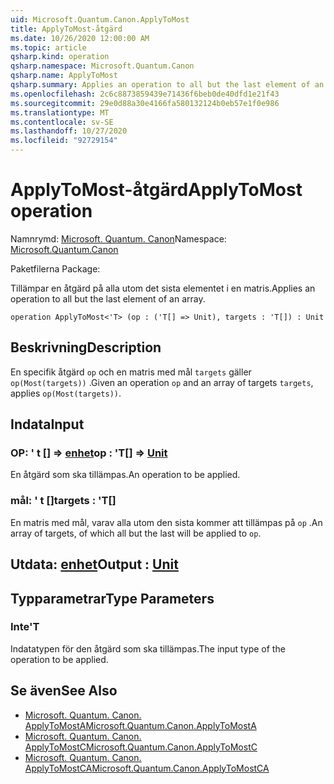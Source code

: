 ```yaml
---
uid: Microsoft.Quantum.Canon.ApplyToMost
title: ApplyToMost-åtgärd
ms.date: 10/26/2020 12:00:00 AM
ms.topic: article
qsharp.kind: operation
qsharp.namespace: Microsoft.Quantum.Canon
qsharp.name: ApplyToMost
qsharp.summary: Applies an operation to all but the last element of an array.
ms.openlocfilehash: 2c6c8873859439e71436f6beb0de40dfd1e21f43
ms.sourcegitcommit: 29e0d88a30e4166fa580132124b0eb57e1f0e986
ms.translationtype: MT
ms.contentlocale: sv-SE
ms.lasthandoff: 10/27/2020
ms.locfileid: "92729154"
---
```

# <a name="applytomost-operation"></a><span data-ttu-id="33094-102">ApplyToMost-åtgärd</span><span class="sxs-lookup"><span data-stu-id="33094-102">ApplyToMost operation</span></span>

<span data-ttu-id="33094-103">Namnrymd: [Microsoft. Quantum. Canon](xref:Microsoft.Quantum.Canon)</span><span class="sxs-lookup"><span data-stu-id="33094-103">Namespace: [Microsoft.Quantum.Canon](xref:Microsoft.Quantum.Canon)</span></span>

<span data-ttu-id="33094-104">Paketfilerna [](https://nuget.org/packages/)</span><span class="sxs-lookup"><span data-stu-id="33094-104">Package: [](https://nuget.org/packages/)</span></span>


<span data-ttu-id="33094-105">Tillämpar en åtgärd på alla utom det sista elementet i en matris.</span><span class="sxs-lookup"><span data-stu-id="33094-105">Applies an operation to all but the last element of an array.</span></span>

```qsharp
operation ApplyToMost<'T> (op : ('T[] => Unit), targets : 'T[]) : Unit
```


## <a name="description"></a><span data-ttu-id="33094-106">Beskrivning</span><span class="sxs-lookup"><span data-stu-id="33094-106">Description</span></span>

<span data-ttu-id="33094-107">En specifik åtgärd `op` och en matris med mål `targets` gäller `op(Most(targets))` .</span><span class="sxs-lookup"><span data-stu-id="33094-107">Given an operation `op` and an array of targets `targets`, applies `op(Most(targets))`.</span></span>

## <a name="input"></a><span data-ttu-id="33094-108">Indata</span><span class="sxs-lookup"><span data-stu-id="33094-108">Input</span></span>

### <a name="op--t--unit"></a><span data-ttu-id="33094-109">OP: ' t [] => [enhet](xref:microsoft.quantum.lang-ref.unit)</span><span class="sxs-lookup"><span data-stu-id="33094-109">op : 'T[] => [Unit](xref:microsoft.quantum.lang-ref.unit)</span></span> 

<span data-ttu-id="33094-110">En åtgärd som ska tillämpas.</span><span class="sxs-lookup"><span data-stu-id="33094-110">An operation to be applied.</span></span>


### <a name="targets--t"></a><span data-ttu-id="33094-111">mål: ' t []</span><span class="sxs-lookup"><span data-stu-id="33094-111">targets : 'T[]</span></span>

<span data-ttu-id="33094-112">En matris med mål, varav alla utom den sista kommer att tillämpas på `op` .</span><span class="sxs-lookup"><span data-stu-id="33094-112">An array of targets, of which all but the last will be applied to `op`.</span></span>



## <a name="output--unit"></a><span data-ttu-id="33094-113">Utdata: [enhet](xref:microsoft.quantum.lang-ref.unit)</span><span class="sxs-lookup"><span data-stu-id="33094-113">Output : [Unit](xref:microsoft.quantum.lang-ref.unit)</span></span>



## <a name="type-parameters"></a><span data-ttu-id="33094-114">Typparametrar</span><span class="sxs-lookup"><span data-stu-id="33094-114">Type Parameters</span></span>

### <a name="t"></a><span data-ttu-id="33094-115">Inte</span><span class="sxs-lookup"><span data-stu-id="33094-115">'T</span></span>

<span data-ttu-id="33094-116">Indatatypen för den åtgärd som ska tillämpas.</span><span class="sxs-lookup"><span data-stu-id="33094-116">The input type of the operation to be applied.</span></span>

## <a name="see-also"></a><span data-ttu-id="33094-117">Se även</span><span class="sxs-lookup"><span data-stu-id="33094-117">See Also</span></span>

- [<span data-ttu-id="33094-118">Microsoft. Quantum. Canon. ApplyToMostA</span><span class="sxs-lookup"><span data-stu-id="33094-118">Microsoft.Quantum.Canon.ApplyToMostA</span></span>](xref:Microsoft.Quantum.Canon.ApplyToMostA)
- [<span data-ttu-id="33094-119">Microsoft. Quantum. Canon. ApplyToMostC</span><span class="sxs-lookup"><span data-stu-id="33094-119">Microsoft.Quantum.Canon.ApplyToMostC</span></span>](xref:Microsoft.Quantum.Canon.ApplyToMostC)
- [<span data-ttu-id="33094-120">Microsoft. Quantum. Canon. ApplyToMostCA</span><span class="sxs-lookup"><span data-stu-id="33094-120">Microsoft.Quantum.Canon.ApplyToMostCA</span></span>](xref:Microsoft.Quantum.Canon.ApplyToMostCA)